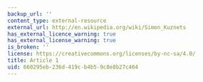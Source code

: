 ```yaml
---
backup_url: ''
content_type: external-resource
external_url: http://en.wikipedia.org/wiki/Simon_Kuznets
has_external_licence_warning: true
has_external_license_warning: true
is_broken: ''
license: https://creativecommons.org/licenses/by-nc-sa/4.0/
title: Article 1
uid: 660295eb-236d-419c-b4b5-9c8e8b27c464
---
```

